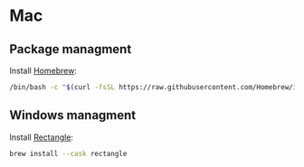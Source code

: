 # Mac

## Package managment

Install [Homebrew](https://brew.sh/):

```bash
/bin/bash -c "$(curl -fsSL https://raw.githubusercontent.com/Homebrew/install/HEAD/install.sh)"
```

## Windows managment

Install [Rectangle](https://github.com/rxhanson/Rectangle):

```bash
brew install --cask rectangle
```
